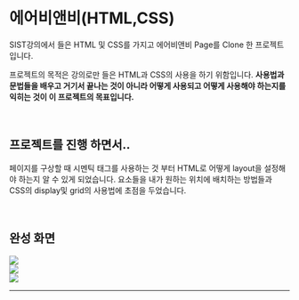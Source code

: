에어비앤비(HTML,CSS)
===

SIST강의에서 들은 HTML 및 CSS를 가지고 에어비앤비 Page를 Clone 한 프로젝트 입니다. <br>

프로젝트의 목적은 강의로만 들은 HTML과 CSS의 사용을 하기 위함입니다. **사용법과 문법들을 배우고 거기서 끝나는 것이 아니라 어떻게 사용되고 어떻게 사용해야 하는지를 익히는 것이 이 프로젝트의 목표입니다.**

<br>

## 프로젝트를 진행 하면서..

페이지를 구상할 때 시멘틱 태그를 사용하는 것 부터 HTML로 어떻게 layout을 설정해야 하는지 알 수 있게 되었습니다. 요소들을 내가 원하는 위치에 배치하는 방법들과 CSS의 display및 grid의 사용법에 초점을 두었습니다.

<br>

## 완성 화면

<img src = https://user-images.githubusercontent.com/74294325/105317056-19a88b00-5c05-11eb-8051-6f80b3ebdcd2.png>

<br>

<img src =https://user-images.githubusercontent.com/74294325/105317119-304ee200-5c05-11eb-9187-41098246fb80.PNG>

<br>

<img src = https://user-images.githubusercontent.com/74294325/105317167-3e9cfe00-5c05-11eb-8e8e-356339faba74.PNG>

<br>

---

<br>

